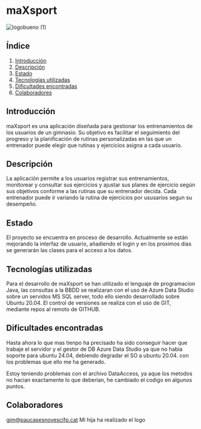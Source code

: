# maXsport

![logobueno (1)](https://github.com/user-attachments/assets/b602fddd-e731-40b3-a8cc-cb9ce3fdbf65)


## Índice
1. [Introducción](#introducción)
2. [Descripción](#descripción)
3. [Estado](#estado)
4. [Tecnologías utilizadas](#tecnologías-utilizadas)
5. [Dificultades encontradas](#dificultades-encontradas)
6. [Colaboradores](#colaboradores)

## Introducción
maXsport es una aplicación diseñada para gestionar los entrenamientos de los usuarios de un gimnasio. Su objetivo es facilitar el seguimiento del progreso y la planificación de rutinas personalizadas en las que un entrenador puede elegir que rutinas y ejercicios asigna a cada usuario. 

## Descripción
La aplicación permite a los usuarios registrar sus entrenamientos, monitorear y consultar sus ejercicios y ajustar sus planes de ejercicio según sus objetivos conforme a las rutinas que su entrenador decida. Cada entrenador puede ir variando la rutina de ejercicios por ususarios segun su desempeño.
 
## Estado
El proyecto se encuentra en proceso de desarrollo. Actualmente se están mejorando la interfaz de usuario, añadiendo el login y en los proximos dias se generarán las clases para el acceso a los datos.

## Tecnologías utilizadas
Para el desarrollo de maXsport se han utilizado el lenguaje de programacion Java, las consultas a la BBDD se realizaran con el uso de Azure Data Studio sobre un servidos MS SQL server, todo ello siendo desarrollado sobre Ubuntu 20.04.
El control de versiones se realiza con el uso de GIT, mediante repos al remoto de GITHUB.

## Dificultades encontradas
Hasta ahora lo que mas tienpo ha precisado ha sido conseguir hacer que trabaje el servidor y el gestor de DB Azure Data Studio ya que no habia soporte para ubuntu 24.04, debiendo degradar el SO a ubuntu 20.04. con los problemas que ello me ha generado.

Estoy teniendo problemas con el archivo DataAccess, ya aque los metodos no hacian exactamente lo que deberian, he cambiado el codigo en algunos puntos.

## Colaboradores
gjm@paucasesnovescifp.cat
Mi hija ha realizado el logo
